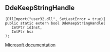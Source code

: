 ## DdeKeepStringHandle

```
[DllImport("user32.dll", SetLastError = true)]
public static extern bool DdeKeepStringHandle(
   IntPtr idInst,
   IntPtr hsz
);
```

[Microsoft documentation](TODO)
